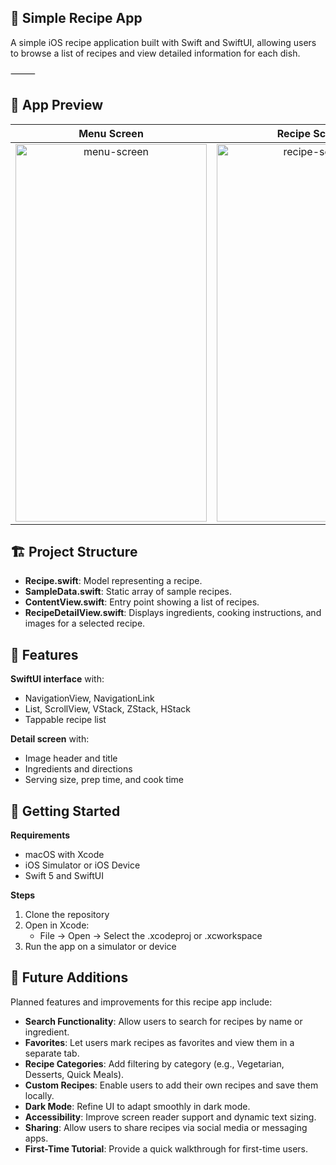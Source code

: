 ## 📱 **Simple Recipe App**

A simple iOS recipe application built with Swift and SwiftUI, allowing users to browse a list of recipes and view detailed information for each dish.

⸻

## 📸 **App Preview**

| Menu Screen | Recipe Screen |
| :-------------------------:|:-------------------------: |
| <img width="306" height="604" alt="menu-screen" src="https://github.com/user-attachments/assets/356229b0-5949-4122-b6d3-664cb2e22237" /> | <img width="306" height="604" alt="recipe-screen" src="https://github.com/user-attachments/assets/d5fbb9af-ef77-4640-bb17-a0587889860d" />

## 🏗 **Project Structure** 

* **Recipe.swift**: Model representing a recipe.
* **SampleData.swift**: Static array of sample recipes.
* **ContentView.swift**: Entry point showing a list of recipes.
* **RecipeDetailView.swift**: Displays ingredients, cooking instructions, and images for a selected recipe.

## 🔑 Features

**SwiftUI interface** with:
* NavigationView, NavigationLink
* List, ScrollView, VStack, ZStack, HStack
* Tappable recipe list

**Detail screen** with:
* Image header and title
* Ingredients and directions
* Serving size, prep time, and cook time

## 🚀 Getting Started

**Requirements**
* macOS with Xcode
* iOS Simulator or iOS Device
* Swift 5 and SwiftUI

**Steps**
1. Clone the repository
2. Open in Xcode:
   * File → Open → Select the .xcodeproj or .xcworkspace
3. Run the app on a simulator or device

## 🔮 **Future Additions**

Planned features and improvements for this recipe app include:
* **Search Functionality**: Allow users to search for recipes by name or ingredient.
* **Favorites**: Let users mark recipes as favorites and view them in a separate tab.
* **Recipe Categories**: Add filtering by category (e.g., Vegetarian, Desserts, Quick Meals).
* **Custom Recipes**: Enable users to add their own recipes and save them locally.
* **Dark Mode**: Refine UI to adapt smoothly in dark mode.
* **Accessibility**: Improve screen reader support and dynamic text sizing.
* **Sharing**: Allow users to share recipes via social media or messaging apps.
* **First-Time Tutorial**: Provide a quick walkthrough for first-time users.

